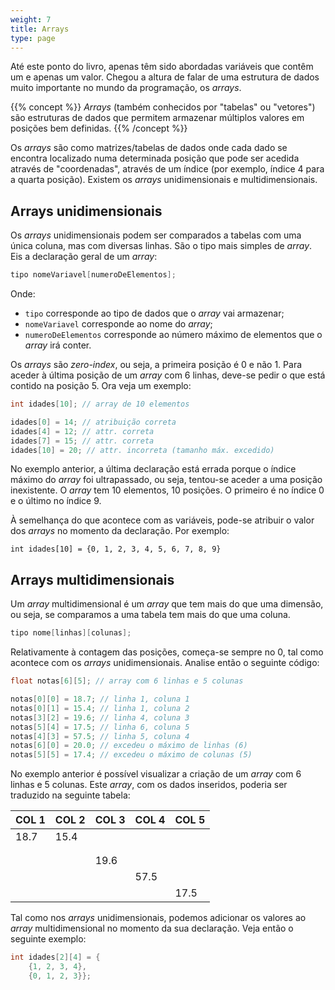 ```yaml
---
weight: 7
title: Arrays
type: page
---
```


Até este ponto do livro, apenas têm sido abordadas variáveis que contêm um e apenas um valor. Chegou a altura de falar de uma estrutura de dados muito importante no mundo da programação, os *arrays*.

{{% concept %}}
*Arrays* (também conhecidos por "tabelas" ou "vetores") são estruturas de dados que permitem armazenar múltiplos valores em posições bem definidas.
{{% /concept %}}

Os *arrays* são como matrizes/tabelas de dados onde cada dado se encontra localizado numa determinada posição que pode ser acedida através de "coordenadas", através de um índice (por exemplo, índice 4 para a quarta posição). Existem os *arrays* unidimensionais e multidimensionais.

## Arrays unidimensionais

Os *arrays* unidimensionais podem ser comparados a tabelas com uma única coluna, mas com diversas linhas. São o tipo mais simples de *array*. Eis a declaração geral de um *array*:

```c
tipo nomeVariavel[numeroDeElementos];
```

Onde:

+ `tipo` corresponde ao tipo de dados que o *array* vai armazenar;
+ `nomeVariavel` corresponde ao nome do *array*;
+ `numeroDeElementos` corresponde ao número máximo de elementos que o *array* irá conter.

Os *arrays* são *zero-index*, ou seja, a primeira posição é 0 e não 1. Para aceder à última posição de um *array* com 6 linhas, deve-se pedir o que está contido na posição 5. Ora veja um exemplo:

```c
int idades[10]; // array de 10 elementos

idades[0] = 14; // atribuição correta
idades[4] = 12; // attr. correta
idades[7] = 15; // attr. correta
idades[10] = 20; // attr. incorreta (tamanho máx. excedido)
```

No exemplo anterior, a última declaração está errada porque o índice máximo do *array* foi ultrapassado, ou seja, tentou-se aceder a uma posição inexistente. O *array* tem 10 elementos, 10 posições. O primeiro é no índice 0 e o último no índice 9.

À semelhança do que acontece com as variáveis, pode-se atribuir o valor dos *arrays* no momento da declaração. Por exemplo:

```
int idades[10] = {0, 1, 2, 3, 4, 5, 6, 7, 8, 9}
```

## Arrays multidimensionais

Um *array* multidimensional é um *array* que tem mais do que uma dimensão, ou seja, se comparamos a uma tabela tem mais do que uma coluna.

```c
tipo nome[linhas][colunas];
```

Relativamente à contagem das posições, começa-se sempre no 0, tal como acontece com os *arrays* unidimensionais. Analise então o seguinte código:

```c
float notas[6][5]; // array com 6 linhas e 5 colunas

notas[0][0] = 18.7; // linha 1, coluna 1
notas[0][1] = 15.4; // linha 1, coluna 2
notas[3][2] = 19.6; // linha 4, coluna 3
notas[5][4] = 17.5; // linha 6, coluna 5
notas[4][3] = 57.5; // linha 5, coluna 4
notas[6][0] = 20.0; // excedeu o máximo de linhas (6)
notas[5][5] = 17.4; // excedeu o máximo de colunas (5)
```

No exemplo anterior é possível visualizar a criação de um *array* com 6 linhas e 5 colunas. Este *array*, com os dados inseridos, poderia ser traduzido na seguinte tabela:

| COL 1 | COL 2 | COL 3 | COL 4 | COL 5 |
|------|------|------|------|------|
| 18.7 | 15.4 |      |      |      |
|      |      |      |      |      |
|      |      |      |      |      |
|      |      | 19.6 |      |      |
|      |      |      | 57.5 |      |
|      |      |      |      | 17.5 |

Tal como nos *arrays* unidimensionais, podemos adicionar os valores ao *array* multidimensional no momento da sua declaração. Veja então o seguinte exemplo:

```c
int idades[2][4] = {
    {1, 2, 3, 4},
    {0, 1, 2, 3}};
```
